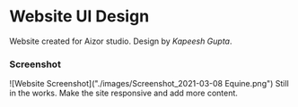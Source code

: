# Website UI Design
Website created for Aizor studio. Design by *Kapeesh Gupta*.

### Screenshot
![Website Screenshot]("./images/Screenshot_2021-03-08 Equine.png")
Still in the works. Make the site responsive and add more content.
